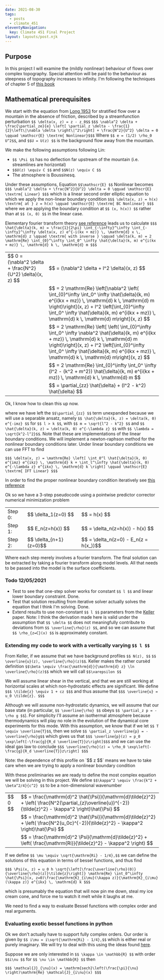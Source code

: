 ```yaml
---
date: 2021-08-30
tags:
  - posts
  - climate_451
eleventyNavigation:
  key: Climate 451 Final Project
layout: layouts/post.njk
---
```


## Purpose

In this project I will examine the (mildly nonlinear) behaviour of flows over complex topography.
Special attention will be paid to the behaviour as steepness of topography increases to infinity.
I'm following the techniques of chapter 5 of [this book](https://search.lib.umich.edu/catalog/record/99187273286006381?query=lin+mesoscale)

## Mathematical prerequisites

We start with the equation from [Long 1953](https://onlinelibrary.wiley.com/doi/abs/10.1111/j.2153-3490.1953.tb01035.x)
for stratified flow over a mountain in the absence of friction, described by a streamfunction perturbation `$$ \delta(x, z) = z - z_0$$`
`$$$ \nabla^2 \delta + \frac{\partial_ze}{e} \left[ \partial_z \delta - \frac{1}{2}\left\|\nabla \delta \right\|^2\right] + \frac{N^2}{U^2} \delta = 0 \qquad \mathscr{E} \textrm{ Nonlinear}$$$`
Where `$$ e = (1/2) \rho_0 U^2$$`, and `$$U = U(z) $$` is the background flow away from the mountain.

We make the following assumptions following Lin:

- `$$ \Psi $$` has no deflection far upstream of the mountain (i.e. streamlines are horizontal)
- `$$U(z) \equiv C $$` and `$$N(z) \equiv C $$`
- The atmosphere is Boussinesq.

Under these assumptions, Equation `$$\mathscr{E} $$` Nonlinear becomes
`$$$ \nabla^2 \delta + \frac{N^2}{U^2} \delta = 0 \qquad \mathscr{E} \textrm{ Linear} $$$`
which is a linear second order elliptic equation to which we apply the non-linear boundary condition
`$$$ \delta(x, z) = h(x) \textrm{ at } z = h(x) \qquad \mathscr{E} \textrm{ BC Nonlinear} $$$`
where we are applying the boundary condition at `$$ (x, h(x)) $$` rather than at `$$ (x, 0) $$` in the linear case.

Elementary fourier transform theory [see reference](https://open-lab-notebook-assets.glitch.me/assets/mathematical_references/lin_mesoscale/LinYuhLang_2007_Appendix5_1.pdf) leads us
to calculate `$$$ \hat{\delta}(k, m) = \frac{1}{2\pi} \int_{-\infty}^\infty \int_{-\infty}^\infty \delta(x, z) e^{-i(kx + mz)} \, \mathrm{d} x \, \mathrm{d} z \qquad \textrm{ with inverse } \qquad \delta(k, m) = 2 \mathrm{Re} \int_{0}^\infty \int_0^ \infty \hat{\delta}(k, m) e^{i(kx + mz)} \, \mathrm{d} k \, \mathrm{d} m $$$`

<table class="eqn">
  <tr>
    <td> $$ 0 = (\nabla^2 \delta + \frac{N^2}{U^2} \delta)(x, z) $$ </td> <td> $$ = (\nabla^2 \delta + l^2 \delta)(x, z) $$ </td>
  </tr>
  <tr>
    <td> </td> <td> $$ = 2 \mathrm{Re} \left[\nabla^2 \left( \int_{0}^\infty \int_0^ \infty  \hat{\delta}(k, m) e^{i(kx + mz)} \, \mathrm{d} k \, \mathrm{d} m \right)\right](x, z) + l^2  \left[\int_{0}^\infty \int_0^ \infty  \hat{\delta}(k, m) e^{i(kx + mz)} \, \mathrm{d} k \, \mathrm{d} m\right](x, z)  $$ </td>
  </tr>
  <tr>
    <td> </td> <td> $$ = 2 \mathrm{Re} \left[ \left( \int_{0}^\infty \int_0^ \infty \nabla^2 \hat{\delta}(k, m) e^{i(kx + mz)} \, \mathrm{d} k \, \mathrm{d} m \right)\right](x, z) + l^2  \left[\int_{0}^\infty \int_0^ \infty  \hat{\delta}(k, m) e^{i(kx + mz)} \, \mathrm{d} k \, \mathrm{d} m\right](x, z)  $$ </td>
  </tr>
  <tr>
    <td> </td> <td> $$ = 2 \mathrm{Re} \int_{0}^\infty \int_0^ \infty  (l^2  - (k^2 + m^2))  \hat{\delta}(k, m) e^{i(kx + mz)} \, \mathrm{d} k \, \mathrm{d} m  $$ </td>
  </tr>
    <tr>
    <td> </td> <td> $$ = \partial_{zz} \hat{\delta}  + (l^2 - k^2) \hat{\delta} $$ </td>
  </tr>
</table>
Ok, I know how to clean this up now.

where we have left the `$$\partial_{zz} $$` term unexpanded because we will use a separable ansatz,
namely `$$ \hat{\delta}(k, z) = \delta(k, 0) e^{-imz} $$` for `$$ l > k $$`, with `$$ m = \sqrt{l^2 - k^2} $$` and `$$ \hat{\delta}(k, z) = \delta(k, 0) e^{-\lambda z} $$` with `$$ \lambda = \sqrt{k^2-l^2}$$`. Note that these
are implementations of the linear boundary conditions. We will implement a newton-raphson method
for the nonlinear boundary conditions later. Under linear boundary conditions we can use FFT to find

`$$$ \delta(x, z) = \mathrm{Re} \left[ \int_0^l \hat{\delta}(k, 0) e^{imz} e^{ikz} \, \mathrm{d} k + \int_l^\infty \hat{\delta}(k, 0) e^{-\lambda z} e^{ikx} \, \mathrm{d} k \right] \qquad \mathscr{E} \textrm{ IFT Linear} $$$`

In order to find the proper nonlinear boundary condition iteratively see [this reference](https://www.researchgate.net/profile/Rene-Laprise/publication/234530395_On_the_Structural_Characteristics_of_Steady_Finite-Amplitude_Mountain_Waves_over_Bell-Shaped_Topography/links/0912f51098946a08d4000000/On-the-Structural-Characteristics-of-Steady-Finite-Amplitude-Mountain-Waves-over-Bell-Shaped-Topography.pdf?origin=publication_detail)


Ok so we have a 3-step pseudocode using a pointwise predictor corrector numerical minimization problem

<table class="eqn">
  <tr>
    <td>Step 0: </td> <td> $$ \delta_1(z=0) $$ </td> <td> $$ = h(x) $$ </td>
  </tr>
  <tr>
    <td>Step 1: </td> <td> $$ E_n(z=h(x)) $$ </td> <td> $$ = \delta_n(z=h(x)) - h(x) $$ </td>
  </tr>
  <tr>
    <td>Step 2: </td> <td> $$ \delta_{n+1}(z=0)$$ </td> <td> $$ = \delta_n(z=0) - E_n(z = h(x_))$$ </td>
  </tr>
</table>

Where each step merely involves a fourier transform. The final solution can be 
extracted by taking a fourier transform along model levels. All that needs
to be passed into the model is the surface coefficients. 



### Todo 12/05/2021

* Test to see that one-step solver works for constant `$$ l $$` and linear lower boundary constraint. Done.
* Test that solution resulting from iterative solver actually solves the equation that I 
think I'm solving. Done. 
* Extend results to use non-constant `$$ l $$` parameters from the [Keller](https://ui.adsabs.harvard.edu/abs/1994JAtS...51.1915K/abstract) paper.
Note: I think the derivation made here is valid under the assumption that `$$ \delta $$` does not
meaningfully contribute to deviations from `$$ \overline{\rho}(z) $$`, and so we can assume that
`$$ \rho_{z=C}(x) $$` is approximately constant.



### Extending my code to work with a vertically varying `$$ l $$`


From Keller, if we assume that we have background profiles `$$ N(z), $$` `$$ \overline{u}(z), \overline{\rho}(z)$$`.
Keller makes the rather cursèd definition `$$\beta \equiv \frac{\mathrm{d}}{\mathrm{d} z} \ln \overline{\rho}(z)$$` which we will call `$$\varepsilon $$`


We will assume linear shear in the vertical, and that we are still working at horizontal scales
at which non-hydrostatic effects are significant. We define `$$$ \tilde{z} \equiv 1 + cz $$$` and thus assume that 
`$$$ \overline{u} = u_0 \tilde{z}. $$$`

Although we will assume non-hydrostatic dynamics, we will assume that our base state (in particular, `$$ \overline{\rho} $$`
obeys `$$ \partial_z p = -\rho g $$`). For simplicity I'll assume an isothermal atmosphere 
because thermodynamics will play no role in the evolution of the dynamical core experiments for this mode.
With this assumption, we know that if we let `$$ T \equiv \overline{T}$$`, then we solve `$$ \partial_z \overline{p} = - \overline{\rho}g$$`
which gives us that
`$$$ \overline{p}(z) = p_0 \exp\left[-\frac{g}{R_d \overline{T}}z\right]$$$`
and we can use the ideal gas law to conclude
`$$$ \overline{\rho}(z) = \rho_0 \exp\left[-\frac{g}{R_d \overline{T}}z\right] $$$`


<span class="todo">
  Note: the dependence of this profile on `$$ z $$` means we have to take care when we are trying to apply a nonlinear
  boundary condition
</span>

With these preliminaries we are ready to define the most complex equation we will be solving in this project. We define `$$\kappa^2 \equiv \frac{k^2 + \beta^2/4}{c^2} $$` to be a non-dimensional wavenumber
<table class="eqn">
  <tr>
    <td> $$ 0 $$ </td> <td> $$ =  \frac{\mathrm{d}^2 \hat{\Psi}}{\mathrm{d}\tilde{z}^2} + \left( \frac{N^2(\partial_{z}\overline{u})^{-2}}{\tilde{z}^2} - \kappa^2 \right)\hat{\Psi}  $$ </td>
  </tr>
  <tr>
    <td>  </td> <td> $$ =  \frac{\mathrm{d}^2 \hat{\Psi}}{\mathrm{d}\tilde{z}^2} + \left( \frac{N^2(u_0c)^{-2}}{\tilde{z}^2} - \kappa^2 \right)\hat{\Psi}  $$ </td>
  </tr>
  <tr>
    <td> </td> <td> $$ =  \frac{\mathrm{d}^2 \Psi}{\mathrm{d}\tilde{z}^2} + \left( \frac{\mathrm{Ri}}{\tilde{z}^2} - \kappa^2 \right)  $$</td>
  </tr>

</table>


If we define `$$ \mu \equiv \sqrt{\mathrm{Ri} - 1/4},$$` we can define the solutions of this equation
in terms of bessel functions, and thus find

`$$$ \Psi(x, z) = u_0 h \sqrt{\left[\frac{\overline{\rho}(0)}{\overline{\rho}(z)}\tilde{z}\right]} \mathrm{Re} \int_0^\infty \hat{\Psi}(x, z=0)\frac{\mathrm{K}_{i\mu}(\kappa z)}{\mathrm{K}_{i\mu}(\kappa z)} e^{ikx} \, \mathrm{d} k $$$`

which is presumably the equation that will now pin me down, steal my ice cream cone,
and force me to watch it melt while it laughs at me.

We need to find a way to evaluate Bessel functions with complex order and real arguments.

### Evaluating exotic bessel functions in python

Ok we don't actually have to support fully complex orders. Our order is given by 
`$$ i\mu = i\sqrt{\mathrm{Ri} - 1/4},$$` which is either real or purely imaginary.
We will try to deal with this using the ideas found [here](https://dlmf.nist.gov/10.24).

Suppose we are only interested in `$$ \kappa \in \mathbb{R} $$` with order `$$i\nu $$` for `$$ \nu \in \mathbb{R} $$` then

`$$$ \mathcal{J}_{\nu}(x) = \mathrm{sech}\left(\frac{\pi}{\nu} \right)\mathrm{Re} \mathcal{J}_{i\nu}(x) $$$`




